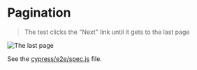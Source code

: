# Pagination
> The test clicks the "Next" link until it gets to the last page

![The last page](./images/last-page.png)

See the [cypress/e2e/spec.js](./cypress/e2e/spec.js) file.
